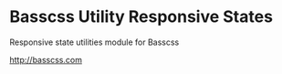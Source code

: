 # Basscss Utility Responsive States

Responsive state utilities module for Basscss

http://basscss.com

